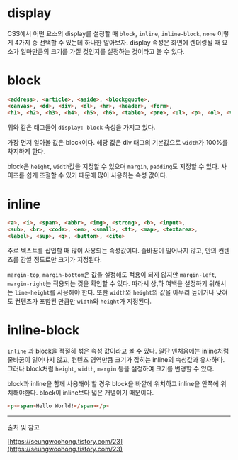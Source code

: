 # display

CSS에서 어떤 요소의 display를 설정할 때 `block`, `inline`, `inline-block`, `none` 이렇게 4가지 중 선택할 수 있는데 하나한 알아보자. display 속성은 화면에 렌더링될 때 요소가 얼마만큼의 크기를 가질 것인지를 설정하는 것이라고 볼 수 있다. 

# block

```html
<address>, <article>, <aside>, <blockgquote>, 
<canvas>, <dd>, <div>, <dl>, <hr>, <header>, <form>,
<h1>, <h2>, <h3>, <h4>, <h5>, <h6>, <table>, <pre>, <ul>, <p>, <ol>, <video>
```

위와 같은 태그들이 `display: block` 속성을 가지고 있다. 

가장 먼저 알아볼 값은 block이다. 해당 값은 div 태그의 기본값으로 `width`가 100%를 차지하게 한다. 

block은 `height`, `width`값을 지정할 수 있으며 `margin`, `padding`도 지정할 수 있다. 사이즈를 쉽게 조절할 수 있기 때문에 많이 사용하는 속성 값이다.

# inline

```html
<a>, <i>, <span>, <abbr>, <img>, <strong>, <b>, <input>, 
<sub>, <br>, <code>, <em>, <small>, <tt>, <map>, <textarea>, 
<label>, <sup>, <q>, <button>, <cite>
```

주로 텍스트를 삽입할 때 많이 사용되는 속성값이다. 줄바꿈이 일어나지 않고, 안의 컨텐츠를 감쌀 정도로만 크기가 지정된다. 

`margin-top`, `margin-bottom`은 값을 설정해도 적용이 되지 않지만 `margin-left`, `margin-right`는 적용되는 것을 확인할 수 있다. 따라서 상,하 여백을 설정하기 위해서는 `line-height`를 사용해야 한다. 또한 `width`와 `height`의 값을 아무리 높이거나 낮혀도 컨텐츠가 포함된 만큼만 `width`와 `height`가 지정된다. 

# inline-block

`inline` 과 block을 적절히 섞은 속성 값이라고 볼 수 있다. 일단 맨처음에는 inline처럼 줄바꿈이 일어나지 않고, 컨텐츠 영역만큼 크기가 잡히는 inline의 속성값과 유사하다. 그러나 block처럼 `height`, `width`, `margin` 등을 설정하여 크기를 변경할 수 있다. 

block과 inline을 함께 사용해야 할 경우 block을 바깥에 위치하고 inline을 안쪽에 위치해야한다. block이 inline보다 넓은 개념이기 때문이다. 

```html
<p><span>Hello World!</span></p>
```

---

출처 및 참고

[https://seungwoohong.tistory.com/23](https://seungwoohong.tistory.com/23)
